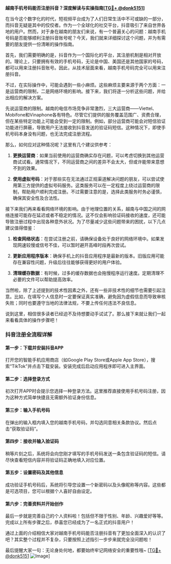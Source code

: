 **越南手机号码能否注册抖音？深度解读与实操指南[[TG💪+ @donk5151](https://t.me/s/donk5151)]**

在当今这个数字化的时代，短视频平台成为了人们日常生活中不可或缺的一部分，而抖音无疑是其中的佼佼者。作为一个全球化的社交平台，抖音吸引了来自世界各地的用户。然而，对于身在越南的朋友们来说，有一个普遍关心的问题：越南手机号码是否能够顺利注册抖音账号呢？今天，我们就来详细探讨这个问题，并为有需要的朋友提供一份清晰的操作指南。

首先，我们需要明确的是，抖音作为一个国际化的平台，其注册机制是相对开放的。理论上，只要拥有有效的手机号码，无论是中国、美国还是其他国家的号码，都可以用来注册抖音账号。因此，从技术层面来看，越南手机号码完全可以用来注册抖音。

不过，在实际操作中，可能会遇到一些小麻烦。这些麻烦主要来源于两个方面：一是运营商的限制，二是网络环境的影响。接下来，我们将逐一分析这些问题，并给出相应的解决方案。

先说运营商的限制。越南的电信市场竞争非常激烈，三大运营商——Viettel、Mobifone和Vinaphone各有特色。尽管它们提供的服务覆盖范围广、资费合理，但在某些特定功能上可能会受到一定的限制。例如，部分运营商可能会对短信验证功能进行屏蔽，导致用户无法接收到抖音发送的验证码短信。这种情况下，即使手机号码本身没有问题，也无法完成注册流程。

那么，如何应对这种情况呢？这里有几个建议供参考：

1. **更换运营商**：如果当前使用的运营商确实存在问题，可以考虑切换到其他运营商试试看。通常情况下，不同运营商之间的差异不会太大，但或许能带来意想不到的效果。
   
2. **使用虚拟号码**：对于那些实在无法通过正规渠道解决问题的朋友，可以尝试使用第三方提供的虚拟号码服务。这类服务可以在一定程度上绕过运营商的限制，帮助用户顺利完成注册。不过需要注意的是，选择此类服务时务必谨慎，确保其安全性及合法性。

接下来我们再来看看网络环境的影响。由于地理位置的关系，越南与中国之间的网络连接可能存在延迟或者不稳定的情况。这不仅会影响验证码接收的速度，还可能导致注册过程中出现各种意外状况。为了尽量减少这些问题带来的困扰，以下几点建议值得借鉴：

1. **检查网络状态**：在尝试注册之前，请确保设备处于良好的网络环境中。如果发现网速较慢或信号不佳，可以暂时避开高峰时段再次尝试。

2. **更新应用程序版本**：确保手机上的抖音应用程序是最新的版本。旧版应用可能存在兼容性问题，升级后往往能够获得更好的用户体验。

3. **清理缓存数据**：有时候，过多的缓存数据也会拖慢程序运行速度。定期清理不必要的文件可以帮助提高效率。

当然啦，除了上述提到的技术性因素之外，还有一些非技术性的细节也需要引起注意。比如，在填写个人信息时一定要保证真实准确，避免因为虚假信息而导致审核失败；同时也要遵守当地的法律法规，不要上传任何违法不良信息。

说到这里，相信很多读者已经迫不及待想要动手试试了。那么接下来就让我们一起来看看具体的操作步骤吧！

### 抖音注册全流程详解

#### 第一步：下载并安装抖音APP
打开您的智能手机应用商店（如Google Play Store或Apple App Store），搜索“TikTok”并点击下载安装。安装完成后启动应用程序即可进入主界面。

#### 第二步：选择登录方式
初次打开APP时会提示您选择一种登录方法。这里推荐直接使用手机号码注册，因为这种方式简单快捷且无需额外验证身份信息。

#### 第三步：输入手机号码
在弹出的输入框内填入您的越南手机号码，并勾选同意相关条款协议。然后点击“获取验证码”。

#### 第四步：接收并输入验证码
稍等片刻之后，系统将会向您刚才填写的手机号码发送一条包含验证码的短信。请尽快查看短信内容并将验证码正确地填入对应位置。

#### 第五步：设置密码及其他信息
成功验证手机号码后，系统将引导您设置一个新密码以及头像昵称等内容。这些都是可选项目，您可以根据个人喜好自由设定。

#### 第六步：完善资料并开始创作
最后一步就是完善自己的个人资料啦！包括但不限于性别、年龄、兴趣爱好等等。完成以上所有步骤之后，恭喜您已经成为了一名正式的抖音用户！

通过上面的介绍相信大家对越南手机号码能否注册抖音有了更加全面深入的认识了吧？其实整个过程并不复杂，只要按照上述指引一步步来就完全没问题啦！

最后提醒大家一句：无论身处何地，都要始终牢记网络安全的重要性哦~ [[TG💪+ @donk5151](https://t.me/s/donk5151) ![Image](https://i.postimg.cc/rwNCRYN7/Snipaste-2025-04-30-17-27-05.png)]